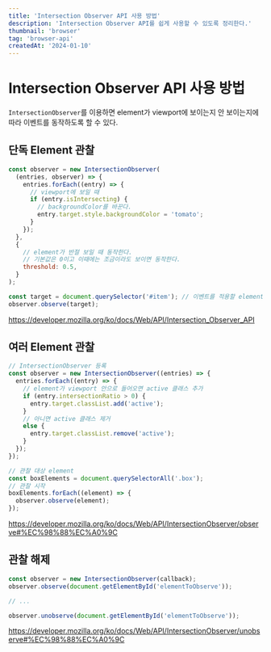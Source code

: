 ```yaml
---
title: 'Intersection Observer API 사용 방법'
description: 'Intersection Observer API를 쉽게 사용할 수 있도록 정리한다.'
thumbnail: 'browser'
tag: 'browser-api'
createdAt: '2024-01-10'
---
```


# Intersection Observer API 사용 방법

`IntersectionObserver`를 이용하면 element가 viewport에 보이는지 안 보이는지에 따라 이벤트를 동작하도록 할 수 있다.

## 단독 Element 관찰

```javascript
const observer = new IntersectionObserver(
  (entries, observer) => {
    entries.forEach((entry) => {
      // viewport에 보일 때
      if (entry.isIntersecting) {
        // backgroundColor를 바꾼다.
        entry.target.style.backgroundColor = 'tomato';
      }
    });
  },
  {
    // element가 반절 보일 때 동작한다.
    // 기본값은 0이고 이때에는 조금이라도 보이면 동작한다.
    threshold: 0.5,
  }
);

const target = document.querySelector('#item'); // 이벤트를 적용할 element
observer.observe(target);
```

https://developer.mozilla.org/ko/docs/Web/API/Intersection_Observer_API

## 여러 Element 관찰

```javascript
// IntersectionObserver 등록
const observer = new IntersectionObserver((entries) => {
  entries.forEach((entry) => {
    // element가 viewport 안으로 들어오면 active 클래스 추가
    if (entry.intersectionRatio > 0) {
      entry.target.classList.add('active');
    }
    // 아니면 active 클래스 제거
    else {
      entry.target.classList.remove('active');
    }
  });
});

// 관찰 대상 element
const boxElements = document.querySelectorAll('.box');
// 관찰 시작
boxElements.forEach((element) => {
  observer.observe(element);
});
```

https://developer.mozilla.org/ko/docs/Web/API/IntersectionObserver/observe#%EC%98%88%EC%A0%9C

## 관찰 해제

```javascript
const observer = new IntersectionObserver(callback);
observer.observe(document.getElementById('elementToObserve'));

// ...

observer.unobserve(document.getElementById('elementToObserve'));
```

https://developer.mozilla.org/ko/docs/Web/API/IntersectionObserver/unobserve#%EC%98%88%EC%A0%9C
